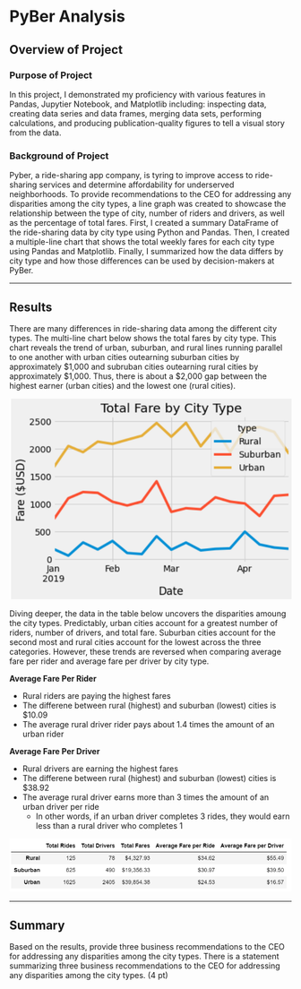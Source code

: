 # PyBer Analysis

## Overview of Project
### Purpose of Project
In this project, I demonstrated my proficiency with various features in Pandas, Jupytier Notebook, and Matplotlib including: inspecting data, creating data series and data frames, merging data sets, performing calculations, and producing publication-quality figures to tell a visual story from the data. 

### Background of Project
Pyber, a ride-sharing app company, is tyring to improve access to ride-sharing services and determine affordability for underserved neighborhoods. To provide recommendations to the CEO for addressing any disparities among the city types, a line graph was created to showcase the relationship between the type of city, number of riders and drivers, as well as the percentage of total fares. First, I created a summary DataFrame of the ride-sharing data by city type using Python and Pandas. Then, I created a multiple-line chart that shows the total weekly fares for each city type using Pandas and Matplotlib. Finally, I summarized how the data differs by city type and how those differences can be used by decision-makers at PyBer.

---
## Results 
There are many differences in ride-sharing data among the different city types. The multi-line chart below shows the total fares by city type. This chart reveals the trend of urban, suburban, and rural lines running parallel to one another with urban cities outearning suburban cities by approximately $1,000 and subruban cities outearning rural cities by approximately $1,000. Thus, there is about a $2,000 gap between the highest earner (urban cities) and the lowest one (rural cities). 

![PyBer_fare_summary](analysis/PyBer_fare_summary.png)


Diving deeper, the data in the table below uncovers the disparities amoung the city types. Predictably, urban cities account for a greatest number of riders, number of drivers, and total fare. Suburban cities account for the second most and rural cities account for the lowest across the three categories. However, these trends are reversed when comparing average fare per rider and average fare per driver by city type. 

**Average Fare Per Rider**
* Rural riders are paying the highest fares 
* The differene between rural (highest) and suburban (lowest) cities is $10.09
* The average rural driver rider pays about 1.4 times the amount of an urban rider 

**Average Fare Per Driver**
* Rural drivers are earning the highest fares 
* The differene between rural (highest) and suburban (lowest) cities is $38.92
* The average rural driver earns more than 3 times the amount of an urban driver per ride 
  * In other words, if an urban driver completes 3 rides, they would earn less than a rural driver who completes 1 

![PyBer_summary_table](analysis/PyBer_summary_table.png)

---
## Summary 
Based on the results, provide three business recommendations to the CEO for addressing any disparities among the city types.
There is a statement summarizing three business recommendations to the CEO for addressing any disparities among the city types. (4 pt)
